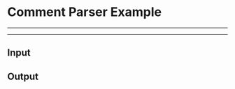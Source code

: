 Comment Parser Example
======================

***
<!-- @toc -->
***

## Input

<? @source {javascript} ../test/example.js ?>

## Output

<? @exec {json} mkparse test/example.js --json --dotted --indent=2 ?>
